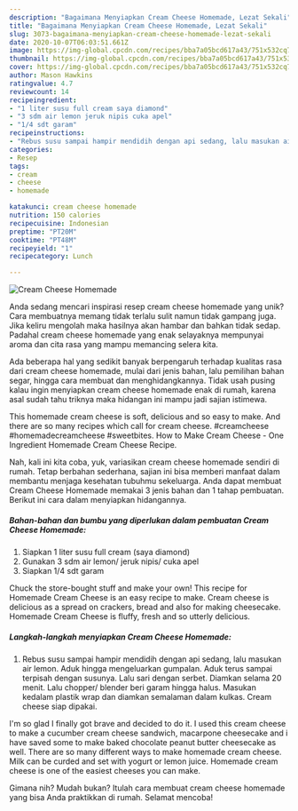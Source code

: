 ```yaml
---
description: "Bagaimana Menyiapkan Cream Cheese Homemade, Lezat Sekali"
title: "Bagaimana Menyiapkan Cream Cheese Homemade, Lezat Sekali"
slug: 3073-bagaimana-menyiapkan-cream-cheese-homemade-lezat-sekali
date: 2020-10-07T06:03:51.661Z
image: https://img-global.cpcdn.com/recipes/bba7a05bcd617a43/751x532cq70/cream-cheese-homemade-foto-resep-utama.jpg
thumbnail: https://img-global.cpcdn.com/recipes/bba7a05bcd617a43/751x532cq70/cream-cheese-homemade-foto-resep-utama.jpg
cover: https://img-global.cpcdn.com/recipes/bba7a05bcd617a43/751x532cq70/cream-cheese-homemade-foto-resep-utama.jpg
author: Mason Hawkins
ratingvalue: 4.7
reviewcount: 14
recipeingredient:
- "1 liter susu full cream saya diamond"
- "3 sdm air lemon jeruk nipis cuka apel"
- "1/4 sdt garam"
recipeinstructions:
- "Rebus susu sampai hampir mendidih dengan api sedang, lalu masukan air lemon. Aduk hingga mengeluarkan gumpalan. Aduk terus sampai terpisah dengan susunya. Lalu sari dengan serbet. Diamkan selama 20 menit. Lalu chopper/ blender beri garam hingga halus. Masukan kedalam plastik wrap dan diamkan semalaman dalam kulkas. Cream cheese siap dipakai."
categories:
- Resep
tags:
- cream
- cheese
- homemade

katakunci: cream cheese homemade 
nutrition: 150 calories
recipecuisine: Indonesian
preptime: "PT20M"
cooktime: "PT48M"
recipeyield: "1"
recipecategory: Lunch

---
```



![Cream Cheese Homemade](https://img-global.cpcdn.com/recipes/bba7a05bcd617a43/751x532cq70/cream-cheese-homemade-foto-resep-utama.jpg)

Anda sedang mencari inspirasi resep cream cheese homemade yang unik? Cara membuatnya memang tidak terlalu sulit namun tidak gampang juga. Jika keliru mengolah maka hasilnya akan hambar dan bahkan tidak sedap. Padahal cream cheese homemade yang enak selayaknya mempunyai aroma dan cita rasa yang mampu memancing selera kita.

Ada beberapa hal yang sedikit banyak berpengaruh terhadap kualitas rasa dari cream cheese homemade, mulai dari jenis bahan, lalu pemilihan bahan segar, hingga cara membuat dan menghidangkannya. Tidak usah pusing kalau ingin menyiapkan cream cheese homemade enak di rumah, karena asal sudah tahu triknya maka hidangan ini mampu jadi sajian istimewa.

This homemade cream cheese is soft, delicious and so easy to make. And there are so many recipes which call for cream cheese. #creamcheese #homemadecreamcheese #sweetbites. How to Make Cream Cheese - One Ingredient Homemade Cream Cheese Recipe.


Nah, kali ini kita coba, yuk, variasikan cream cheese homemade sendiri di rumah. Tetap berbahan sederhana, sajian ini bisa memberi manfaat dalam membantu menjaga kesehatan tubuhmu sekeluarga. Anda dapat membuat Cream Cheese Homemade memakai 3 jenis bahan dan 1 tahap pembuatan. Berikut ini cara dalam menyiapkan hidangannya.

<!--inarticleads1-->

##### Bahan-bahan dan bumbu yang diperlukan dalam pembuatan Cream Cheese Homemade:

1. Siapkan 1 liter susu full cream (saya diamond)
1. Gunakan 3 sdm air lemon/ jeruk nipis/ cuka apel
1. Siapkan 1/4 sdt garam


Chuck the store-bought stuff and make your own! This recipe for Homemade Cream Cheese is an easy recipe to make. Cream cheese is delicious as a spread on crackers, bread and also for making cheesecake. Homemade Cream Cheese is fluffy, fresh and so utterly delicious. 

<!--inarticleads2-->

##### Langkah-langkah menyiapkan Cream Cheese Homemade:

1. Rebus susu sampai hampir mendidih dengan api sedang, lalu masukan air lemon. Aduk hingga mengeluarkan gumpalan. Aduk terus sampai terpisah dengan susunya. Lalu sari dengan serbet. Diamkan selama 20 menit. Lalu chopper/ blender beri garam hingga halus. Masukan kedalam plastik wrap dan diamkan semalaman dalam kulkas. Cream cheese siap dipakai.


I&#39;m so glad I finally got brave and decided to do it. I used this cream cheese to make a cucumber cream cheese sandwich, macarpone cheesecake and i have saved some to make baked chocolate peanut butter cheesecake as well. There are so many different ways to make homemade cream cheese. Milk can be curded and set with yogurt or lemon juice. Homemade cream cheese is one of the easiest cheeses you can make. 

Gimana nih? Mudah bukan? Itulah cara membuat cream cheese homemade yang bisa Anda praktikkan di rumah. Selamat mencoba!
